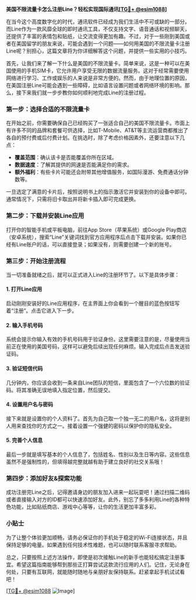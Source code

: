 **美国不限流量卡怎么注册Line？轻松实现国际通讯[[TG💪+ @esim1088](https://t.me/s/esim1088)]**

在当今这个高度数字化的时代，通讯软件已经成为我们生活中不可或缺的一部分。而Line作为一款风靡全球的即时通讯工具，不仅支持文字、语音通话和视频聊天，还提供了丰富的表情包和贴纸，让交流变得更加有趣。不过，对于一些刚到美国或者在美国留学的朋友来说，可能会遇到一个问题——如何用美国的不限流量卡注册Line呢？别担心，这篇文章将为你详细解答这个问题，并提供一些实用的小技巧。

首先，让我们来了解一下什么是美国的不限流量卡。简单来说，这是一种可以在美国使用的手机SIM卡，它允许用户享受无限的数据流量服务。这对于经常需要使用网络进行学习、工作或娱乐的人来说是非常方便的。然而，由于地理位置的原因，在美国注册Line可能会遇到一些障碍，比如语言设置问题或者网络环境的影响。那么，接下来我们就一步步教你如何顺利地完成Line的注册过程。

### **第一步：选择合适的不限流量卡**
在开始之前，你需要确保自己已经购买了一张适合自己的美国不限流量卡。市面上有许多不同的品牌和套餐可供选择，比如T-Mobile、AT&T等主流运营商都推出了各自的预付费或后付费计划。在挑选时，除了考虑价格因素外，还要注意以下几点：
- **覆盖范围**：确认该卡是否能覆盖你所在区域。
- **数据速度**：了解其提供的网速是否能满足你的需求。
- **额外福利**：有些卡片可能还会附带其他增值服务，如国际漫游、免费通话分钟数等。

一旦选定了满意的卡片后，按照说明书上的指示激活它并安装到你的设备中即可。通常情况下，只需将旧卡取出并将新卡插入即可完成更换。

### **第二步：下载并安装Line应用**
打开你的智能手机或平板电脑，前往App Store（苹果系统）或Google Play商店（安卓系统），搜索“Line”关键词找到官方应用程序后点击下载并安装。如果你已经有Line账户的话，可以直接登录；如果没有，则需要创建一个新的账号。

### **第三步：开始注册流程**
当一切准备就绪之后，就可以正式进入Line的注册环节了。以下是具体步骤：

#### 1. 打开Line应用
启动刚刚安装好的Line应用程序，在主界面上你会看到一个醒目的蓝色按钮写着“注册”。点击它进入下一步。

#### 2. 输入手机号码
系统会提示你输入有效的手机号码用于验证身份。这里需要注意的是，尽量使用当前正在使用的美国号码，这样可以避免后续出现任何麻烦。输入完成后点击发送验证码。

#### 3. 验证短信代码
几分钟内，你应该会收到一条来自Line团队的短信，里面包含了一个六位数的验证码。将其准确无误地填入指定位置，然后提交。

#### 4. 设置用户名与密码
接下来就是设置你的个人资料了。首先为自己取一个独一无二的用户名，这将是别人用来查找你的方式之一。接着设置一个强健的密码以保护你的隐私安全。

#### 5. 完善个人信息
最后一步就是填写基本的个人信息了，包括姓名、性别以及生日等内容。这些信息虽然不是强制性的，但填得越完整就越有助于建立良好的社交关系哦！

### **第四步：添加好友&探索功能**
成功注册完Line之后，记得邀请身边的朋友加入进来一起玩耍吧！通过扫描二维码或者直接输入对方的ID都可以快速添加好友。此外，别忘了多多利用Line的各种特色功能，比如贴纸商店、游戏中心等等，让你的生活更加丰富多彩。

### **小贴士**
为了让整个体验更加顺畅，请务必保证你的手机处于稳定的Wi-Fi连接状态，并且保持足够的电量。如果遇到任何技术性难题，也可以随时联系客服寻求帮助。

总之，只要按照上述方法操作，即使是初次接触Line的新手也能轻松搞定注册事宜。希望这篇指南能够帮到那些正打算尝试这款流行应用的人们。记住，无论身在何处，只要有互联网，就能随时随地与亲朋好友保持联系。赶紧拿起手机试试看吧！

[[TG💪+ @esim1088](https://t.me/s/esim1088) ![Image](https://i.postimg.cc/4NQfJmqS/Snipaste-2025-05-13-00-14-12.png)]